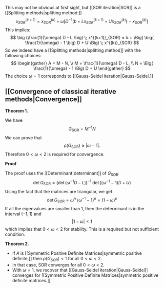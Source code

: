This may not be obvious at first sight, but [[SOR iteration|SOR]] is a [[Splitting methods|splitting method:]]
$$
x^{(k+1)}_{SOR} = x^{(k)}_{SOR} + \omega \bigg[ D^{-1}
\big( b + L x^{(k+1)}_{SOR} + U x^{(k)}_{SOR} \big) - x^{(k)}_{SOR} \bigg]
$$
This implies:
$$
\big (\frac{1}{\omega} D - L \big) \; x^{(k+1)}_{SOR} = b + \Big(
\big( \frac{1}{\omega} - 1 \big) D + U \Big) \; x^{(k)}_{SOR}
$$
So we indeed have a [[Splitting methods|splitting method]] with the following choices:
$$
\begin{gather}
A = M - N, \\
M = \frac{1}{\omega} D - L, \\
N = \Big( \frac{1}{\omega} - 1 \Big) D + U
\end{gather}
$$
The choice $\omega = 1$ corresponds to [[Gauss-Seidel iteration|Gauss-Seidel.]]

## [[Convergence of classical iterative methods|Convergence]]

**Theorem 1.**

We have
$$
G_\text{SOR} = M^{-1} N
$$
We can prove that
$$
\rho(G_\text{SOR}) \ge |\omega - 1|.
$$
Therefore $0 < \omega < 2$ is required for convergence.

**Proof**

The proof uses the [[Determinant|determinant]] of $G_\text{SOR}$:
$$
\det G_\text{SOR} = (\det (\omega^{-1} D - L))^{-1} \;
\det(( \omega^{-1} - 1) D + U)
$$
Using the fact that the matrices are triangular, we get
$$
\det G_\text{SOR} = \omega^n \; (\omega^{-1} - 1)^n
= (1 - \omega)^n
$$
If all the eigenvalues are smaller than 1, then the determinant is in the interval $(-1,1)$ and
$$
|1 - \omega| < 1
$$
which implies that $0 < \omega < 2$ for stability. This is a required but not sufficient condition.

**Theorem 2.**

- If $A$ is [[Symmetric Positive Definite Matrices|symmetric positive definite,]] then $\rho(G_{SOR}) < 1$ for all $0 < \omega < 2$. 
- In that case, SOR converges for all $0 < \omega < 2$. 
- With $\omega = 1$, we recover that [[Gauss-Seidel iteration|Gauss-Seidel]] converges for [[Symmetric Positive Definite Matrices|symmetric positive definite matrices.]]